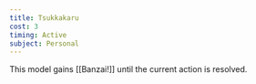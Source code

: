 ```yaml
---
title: Tsukkakaru
cost: 3
timing: Active
subject: Personal
---
```

This model gains [[Banzai!]] until the current action is resolved.